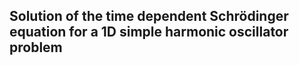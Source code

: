 Solution of the time dependent Schrödinger equation for a 1D simple harmonic oscillator problem
------------------------------------------------------------------------------------------------


